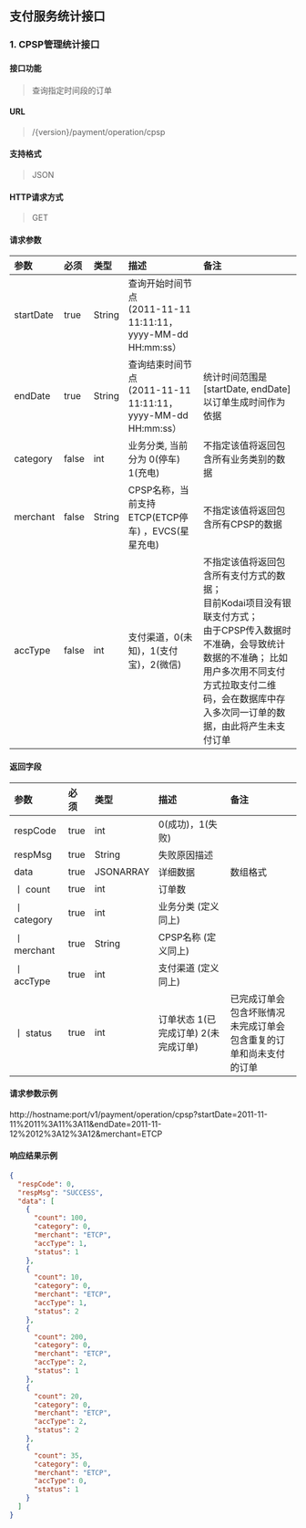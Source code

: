 ## 支付服务统计接口


### 1. CPSP管理统计接口

#### 接口功能

> 查询指定时间段的订单

#### URL

> /{version}/payment/operation/cpsp

#### 支持格式

> JSON

#### HTTP请求方式

> GET

#### 请求参数

|参数|必须|类型|描述|备注|
|:----- |:-------|:-----|:----- |:----- |
|startDate |true |String|查询开始时间节点 <br> (2011-11-11 11:11:11，yyyy-MM-dd HH:mm:ss）||
|endDate |true |String |查询结束时间节点 <br> (2011-11-11 11:11:11，yyyy-MM-dd HH:mm:ss）|统计时间范围是 [startDate, endDate] <br> 以订单生成时间作为依据|
|category |false |int |业务分类, 当前分为 0(停车) 1(充电) |不指定该值将返回包含所有业务类别的数据|
|merchant |false |String |CPSP名称，当前支持 ETCP(ETCP停车) ，EVCS(星星充电) |不指定该值将返回包含所有CPSP的数据|
|accType |false |int |支付渠道，0(未知)，1(支付宝)，2(微信) |不指定该值将返回包含所有支付方式的数据； <br> 目前Kodai项目没有银联支付方式； <br> 由于CPSP传入数据时不准确，会导致统计数据的不准确； 比如用户多次用不同支付方式拉取支付二维码，会在数据库中存入多次同一订单的数据，由此将产生未支付订单|


#### 返回字段

|参数|必须|类型|描述|备注|
|:----- |:------|:------|:------|:-------------- |
|respCode | true | int |0(成功)，1(失败) ||
|respMsg | true | String | 失败原因描述 ||
|data | true | JSONARRAY | 详细数据 | 数组格式 |
| 丨 count | true | int | 订单数 | |
| 丨 category | true | int | 业务分类 (定义同上)| |
| 丨 merchant | true | String | CPSP名称 (定义同上) | |
| 丨 accType | true | int | 支付渠道 (定义同上) | |
| 丨 status | true | int | 订单状态 1(已完成订单) 2(未完成订单) | 已完成订单会包含坏账情况 <br> 未完成订单会包含重复的订单和尚未支付的订单 |

#### 请求参数示例

http://hostname:port/v1/payment/operation/cpsp?startDate=2011-11-11%2011%3A11%3A11&endDate=2011-11-12%2012%3A12%3A12&merchant=ETCP

#### 响应结果示例

```json
{
  "respCode": 0,
  "respMsg": "SUCCESS",
  "data": [
    {
      "count": 100,
      "category": 0,
      "merchant": "ETCP",
      "accType": 1,
      "status": 1
    },
    {
      "count": 10,
      "category": 0,
      "merchant": "ETCP",
      "accType": 1,
      "status": 2
    },
    {
      "count": 200,
      "category": 0,
      "merchant": "ETCP",
      "accType": 2,
      "status": 1
    },
    {
      "count": 20,
      "category": 0,
      "merchant": "ETCP",
      "accType": 2,
      "status": 2
    },
    {
      "count": 35,
      "category": 0,
      "merchant": "ETCP",
      "accType": 0,
      "status": 1
    }
  ]
}
```

